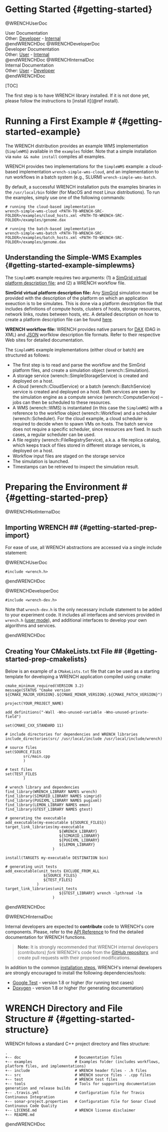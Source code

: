 Getting Started                        {#getting-started}
============

@WRENCHUserDoc <div class="doc-type">User Documentation</div><div class="doc-link">Other: <a href="../developer/getting-started.html">Developer</a> - <a href="../internal/getting-started.html">Internal</a></div> @endWRENCHDoc
@WRENCHDeveloperDoc  <div class="doc-type">Developer Documentation</div><div class="doc-link">Other: <a href="../user/getting-started.html">User</a> - <a href="../internal/getting-started.html">Internal</a></div> @endWRENCHDoc
@WRENCHInternalDoc  <div class="doc-type">Internal Documentation</div><div class="doc-link">Other: <a href="../user/getting-started.html">User</a> -  <a href="../developer/getting-started.html">Developer</a></div> @endWRENCHDoc

[TOC]

The first step is to have WRENCH library installed. If it is not done yet, please 
follow the instructions to [install it](@ref install).

# Running a First Example #         {#getting-started-example}

The WRENCH distribution provides an example WMS implementation (`SimpleWMS`) available 
in the `examples` folder. Note that a simple installation via `make && make install`
compiles all examples.

WRENCH provides two implementations for the `SimpleWMS` example: a cloud-based 
implementation `wrench-simple-wms-cloud`, and an implementation to run workflows 
in a batch system (e.g., SLURM) `wrench-simple-wms-batch`.

By default, a successful WRENCH installation puts the examples binaries in the `/usr/local/bin` 
folder (for MacOS and most Linux distributions). To run the examples, simply use 
one of the following commands:

~~~~~~~~~~~~~{.sh}
# running the cloud-based implementation
wrench-simple-wms-cloud <PATH-TO-WRENCH-SRC-FOLDER>/examples/cloud_hosts.xml <PATH-TO-WRENCH-SRC-FOLDER>/examples/genome.dax

# running the batch-based implementation
wrench-simple-wms-batch <PATH-TO-WRENCH-SRC-FOLDER>/examples/batch_hosts.xml <PATH-TO-WRENCH-SRC-FOLDER>/examples/genome.dax
~~~~~~~~~~~~~

## Understanding the Simple-WMS Examples      {#getting-started-example-simplewms}

The `SimpleWMS` example requires two arguments: (1) a [SimGrid virtual platform 
description file](http://simgrid.gforge.inria.fr/simgrid/3.17/doc/platform.html); and
(2) a WRENCH workflow file.

**SimGrid virtual platform description file:** 
Any [SimGrid](http://simgrid.gforge.inria.fr) simulation must be provided with the description 
of the platform on which an application exeuction is to be simulates. This is done via
a platform desctription file that includes 
definitions of compute hosts, clusters of hosts, storage resources, network links, routes between hosts, etc.
A detailed description on how to create a platform description file can be found
[here](http://simgrid.gforge.inria.fr/simgrid/3.17/doc/platform.html).

**WRENCH workflow file:**
WRENCH provides native parsers for [DAX](http://workflowarchive.org) (DAG in XML) 
and [JSON](http://workflowhub.org/traces/) worfklow description file formats. Refer to 
their respective Web sites for detailed documentation.

The `SimpleWMS` example implementations (either cloud or batch) are structured as follows:

- The first step is to read and parse the workflow and the SimGrid platform files, and
  create a simulation object (wrench::Simulation).
- A storage service (wrench::SimpleStorageService) is created and deployed on a host.
- A cloud (wrench::CloudService) or a batch (wrench::BatchService) service is created and 
  deployed on a host. Both services are seen by the simulation engine as a compute service 
  (wrench::ComputeService) – jobs can then be scheduled to these resources. 
- A WMS (wrench::WMS) is instantiated (in this case the `SimpleWMS`) with a reference to 
  the workflow object (wrench::Workflow) and a scheduler (wrench::Scheduler). For the 
  cloud example, a cloud scheduler is required to decide when to spawn VMs on hosts. The
  batch service does not require a specific scheduler, since resources are fixed. In 
  such cases, a regular scheduler can be used.
- A file registry (wrench::FileRegistryService), a.k.a. a file replica catalog, which keeps track of files stored in different storage services, is deployed on a host. 
- Workflow input files are staged on the storage service
- The simulation is launched. 
- Timestamps can be retrieved to inspect the simulation result.


# Preparing the Environment #         {#getting-started-prep}

@WRENCHNotInternalDoc
## Importing WRENCH ##                {#getting-started-prep-import}

For ease of use, all WRENCH abstractions are accessed via a single 
include statement:

@WRENCHUserDoc
~~~~~~~~~~~~~{.cpp}
#include <wrench.h>
~~~~~~~~~~~~~
@endWRENCHDoc

@WRENCHDeveloperDoc 
~~~~~~~~~~~~~{.cpp}
#include <wrench-dev.h>
~~~~~~~~~~~~~

Note that `wrench-dev.h` is the only necessary include statement to be added to your 
experiment code. It includes all interfaces and services provided in `wrench.h` 
([user mode](../user/getting-started.html)), and additional interfaces to develop 
your own algorithms and services.
 
@endWRENCHDoc

## Creating Your CMakeLists.txt File ##                {#getting-started-prep-cmakelists}

Below is an example of a `CMakeLists.txt` file that can be used as a starting 
template for developing a WRENCH application compiled using cmake:

~~~~~~~~~~~~~{.cmake}
cmake_minimum_required(VERSION 3.2)
message(STATUS "Cmake version ${CMAKE_MAJOR_VERSION}.${CMAKE_MINOR_VERSION}.${CMAKE_PATCH_VERSION}")

project(YOUR_PROJECT_NAME)

add_definitions("-Wall -Wno-unused-variable -Wno-unused-private-field")

set(CMAKE_CXX_STANDARD 11)

# include directories for dependencies and WRENCH libraries
include_directories(src/ /usr/local/include /usr/local/include/wrench)

# source files
set(SOURCE_FILES
        src/main.cpp
        )

# test files
set(TEST_FILES
        )

# wrench library and dependencies
find_library(WRENCH_LIBRARY NAMES wrench)
find_library(SIMGRID_LIBRARY NAMES simgrid)
find_library(PUGIXML_LIBRARY NAMES pugixml)
find_library(LEMON_LIBRARY NAMES emon)
find_library(GTEST_LIBRARY NAMES gtest)

# generating the executable
add_executable(my-executable ${SOURCE_FILES})
target_link_libraries(my-executable 
                        ${WRENCH_LIBRARY} 
                        ${SIMGRID_LIBRARY} 
                        ${PUGIXML_LIBRARY} 
                        ${LEMON_LIBRARY}
                     )

install(TARGETS my-executable DESTINATION bin)

# generating unit tests
add_executable(unit_tests EXCLUDE_FROM_ALL 
                 ${SOURCE_FILES} 
                 ${TEST_FILES}
              )
target_link_libraries(unit_tests 
                        ${GTEST_LIBRARY} wrench -lpthread -lm
                     )
~~~~~~~~~~~~~

@endWRENCHDoc

@WRENCHInternalDoc

Internal developers are expected to **contribute** code to WRENCH's core components.
Please, refer to the [API Reference](./annotated.html) to find the detailed 
documentation for WRENCH functions.

> **Note:** It is strongly recommended that WRENCH internal developers (contributors) 
> _fork_ WRENCH's code from the [GitHub repository](http://github.com/wrench-project/wrench),
> and create pull requests with their proposed modifications.

In addition to the common [installation steps](./install.html), WRENCH's internal
developers are strongly encouraged to install the following dependencies/tools:

- [Google Test](https://github.com/google/googletest) - version 1.8 or higher (for running test cases)
- [Doxygen](http://www.doxygen.org) - version 1.8 or higher (for generating documentation)
    

# WRENCH Directory and File Structure #         {#getting-started-structure}

WRENCH follows a standard C++ project directory and files structure:

~~~~~~~~~~~~~{.sh}
.
+-- doc                        # Documentation files
+-- examples                   # Examples folder (includes workflows, platform files, and implementations) 
+-- include                    # WRENCH header files - .h files 
+-- src                        # WRENCH source files - .cpp files
+-- test                       # WRENCH test files
+-- tools                      # Tools for supporting documentation generation and release builds
+-- .travis.yml                # Configuration file for Travis Continuous Integration
+-- sonar-project.properties   # Configuration file for Sonar Cloud Continuous Code Quality
+-- LICENSE.md                 # WRENCH license disclaimer
+-- README.md
~~~~~~~~~~~~~

@endWRENCHDoc
